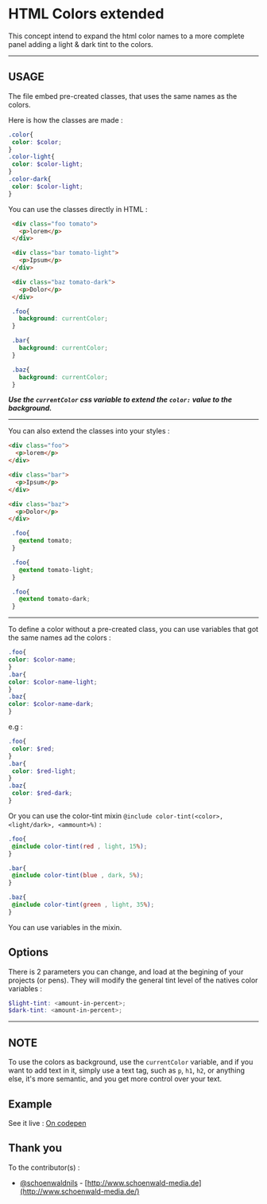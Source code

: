 # HTML Colors extended 
 This concept intend to expand the html color names to a more complete panel adding a light & dark tint to the colors.

-------------------------------------

## USAGE
 The file embed pre-created classes, that uses the same names as the colors. 

 Here is how the classes are made : 
 ```scss
 .color{ 
  color: $color;
 }
 .color-light{ 
  color: $color-light;
 }
 .color-dark{ 
  color: $color-light;
 }
 ```

 You can use the classes directly in HTML : 
 ```html
  <div class="foo tomato">
    <p>lorem</p>
  </div>

  <div class="bar tomato-light">
    <p>Ipsum</p>
  </div>

  <div class="baz tomato-dark">
    <p>Dolor</p>
  </div>
 ```

 ```scss
  .foo{
    background: currentColor;
  }

  .bar{
    background: currentColor;
  }

  .baz{
    background: currentColor;
  }
 ```
 *__Use the `currentColor` css variable to extend the `color:` value to the background.__*


---
 You can also extend the classes into your styles : 
  ```html
  <div class="foo">
    <p>lorem</p>
  </div>

  <div class="bar">
    <p>Ipsum</p>
  </div>

  <div class="baz">
    <p>Dolor</p>
  </div>
 ```
 ```scss
  .foo{
    @extend tomato;
  }

  .foo{
    @extend tomato-light;
  }

  .foo{
    @extend tomato-dark;
  }
 ```
---
To define a color without a pre-created class, you can use variables that got the same names ad the colors : 
  ```scss
 .foo{ 
  color: $color-name;
 }
 .bar{ 
  color: $color-name-light;
 }
 .baz{ 
  color: $color-name-dark;
 }
 ```
e.g : 
 ```scss
 .foo{ 
  color: $red;
 }
 .bar{ 
  color: $red-light;
 }
 .baz{ 
  color: $red-dark;
 }
```

Or you can use the color-tint mixin `@include color-tint(<color>, <light/dark>, <ammount>%)` :
 ```scss
 .foo{ 
  @include color-tint(red , light, 15%);
 }
 
 .bar{ 
  @include color-tint(blue , dark, 5%);
 }
 
 .baz{ 
  @include color-tint(green , light, 35%);
 }
 ```

You can use variables in the mixin. 

## Options
There is 2 parameters you can change, and load at the begining of your projects (or pens). They will modify the general tint level of the natives color variables :

```scss
$light-tint: <amount-in-percent>;
$dark-tint: <amount-in-percent>;
```

-------------------------------------

## NOTE
To use the colors as background, use the `currentColor` variable, and if you want to add text in it, simply use a text tag, such as `p`, `h1`, `h2`, or anything else, it's more semantic, and you get more control over your text.

## Example
See it live : [On codepen](http://codepen.io/LukyVj/pen/Wbgjob)

## Thank you
To the contributor(s) :
 - [@schoenwaldnils](https://github.com/schoenwaldnils/) - [http://www.schoenwald-media.de](http://www.schoenwald-media.de/)
